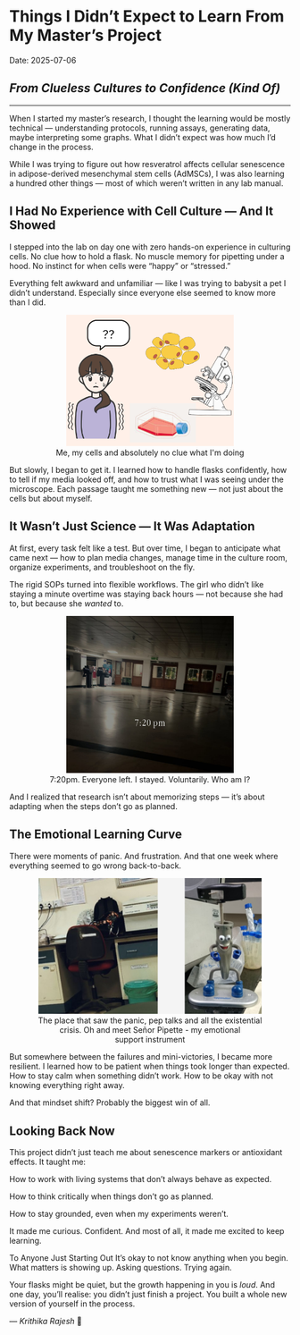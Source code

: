  
# Things I Didn’t Expect to Learn From My Master’s Project
Date: 2025-07-06
## *From Clueless Cultures to Confidence (Kind Of)*
---

When I started my master’s research, I thought the learning would be mostly technical — understanding protocols, running assays, generating data, maybe interpreting some graphs.
What I didn’t expect was how much I’d change in the process.

While I was trying to figure out how resveratrol affects cellular senescence in adipose-derived mesenchymal stem cells (AdMSCs), I was also learning a hundred other things — most of which weren’t written in any lab manual.

## I Had No Experience with Cell Culture — And It Showed
I stepped into the lab on day one with zero hands-on experience in culturing cells.
No clue how to hold a flask.
No muscle memory for pipetting under a hood.
No instinct for when cells were “happy” or “stressed.”

Everything felt awkward and unfamiliar — like I was trying to babysit a pet I didn’t understand.
Especially since everyone else seemed to know more than I did.

<Figure style="text-align: center;">
<img src="../assets/1.png" alt="Me" width="300" />
<figcaption> Me, my cells and absolutely no clue what I'm doing</figcaption>
</figure>

But slowly, I began to get it.
I learned how to handle flasks confidently, how to tell if my media looked off, and how to trust what I was seeing under the microscope.
Each passage taught me something new — not just about the cells but about myself.

## It Wasn’t Just Science — It Was Adaptation
At first, every task felt like a test.
But over time, I began to anticipate what came next — how to plan media changes, manage time in the culture room, organize experiments, and troubleshoot on the fly.

The rigid SOPs turned into flexible workflows.
The girl who didn’t like staying a minute overtime was staying back hours — not because she had to, but because she *wanted* to.

 <Figure style="text-align: center;">
<img src="../assets/2.jpg" alt="Me" width="300" />
<figcaption> 7:20pm. Everyone left. I stayed. Voluntarily. Who am I? </figcaption>
</figure>

And I realized that research isn’t about memorizing steps — it’s about adapting when the steps don’t go as planned.

## The Emotional Learning Curve
There were moments of panic.
And frustration.
And that one week where everything seemed to go wrong back-to-back.

 <Figure style="text-align: center;">
<img src="../assets/3.png" alt="Me" width="400" />
<figcaption>The place that saw the panic, pep talks and all the existential crisis. Oh and meet Señor Pipette - my emotional support instrument</figcaption>
</figure>

But somewhere between the failures and mini-victories, I became more resilient.
I learned how to be patient when things took longer than expected.
How to stay calm when something didn’t work.
How to be okay with not knowing everything right away.

And that mindset shift?
Probably the biggest win of all.

## Looking Back Now
This project didn’t just teach me about senescence markers or antioxidant effects.
It taught me:

How to work with living systems that don’t always behave as expected.

How to think critically when things don’t go as planned.

How to stay grounded, even when my experiments weren’t.

It made me curious.
Confident.
And most of all, it made me excited to keep learning.

To Anyone Just Starting Out
It’s okay to not know anything when you begin.
What matters is showing up. Asking questions. Trying again.

Your flasks might be quiet, but the growth happening in you is *loud*.
And one day, you’ll realise: you didn’t just finish a project.
You built a whole new version of yourself in the process.

— *Krithika Rajesh* 🧠
